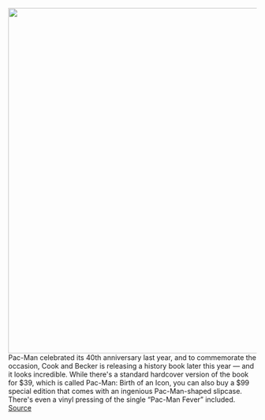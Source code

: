 <img src='https://cdn.vox-cdn.com/thumbor/Nj2VGtlsgDwLUI-RUZUu6s0LL6w=/0x0:1920x1080/1200x800/filters:focal(807x387:1113x693)/cdn.vox-cdn.com/uploads/chorus_image/image/68732719/12_PACMAN_CE_overview.0.jpg' width='700px' /><br/>
Pac-Man celebrated its 40th anniversary last year, and to commemorate the occasion, Cook and Becker is releasing a history book later this year — and it looks incredible. While there's a standard hardcover version of the book for $39, which is called Pac-Man: Birth of an Icon, you can also buy a $99 special edition that comes with an ingenious Pac-Man-shaped slipcase. There's even a vinyl pressing of the single “Pac-Man Fever” included.
<a href='https://www.theverge.com/22253119/pac-man-birth-of-icon-book-history-cook-becker'> Source <a/>